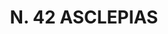 ---
title: "N. 42 ASCLEPIAS"
plant-name: "N. 42"
plant-number: "042"
plant-xml: "/assets/xml/plant042.xml"
plant-title: "N. 42 ASCLEPIAS"
plant-taxon-link: "http://www.worldfloraonline.org/taxon/wfo-0001102183"
plant-taxon-link: "[Marsdenia erecta (L.) R.Br.]"
layout: single-xml
---